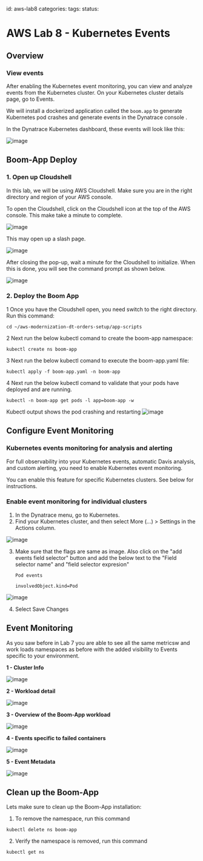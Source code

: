 id: aws-lab8
categories: 
tags:
status:

# AWS Lab 8 - Kubernetes Events

## Overview

### View events
After enabling the Kubernetes event monitoring, you can view and analyze events from the Kubernetes cluster. On your Kubernetes cluster details page, go to Events.

We will install a dockerized application called the `boom.app` to generate Kubernetes pod crashes and generate events in the Dynatrace console .

In the Dynatrace Kubernetes dashboard, these events will look like this: 

![image](img/boom-events.png)

## Boom-App Deploy

<!--
### 1. Make sure you are in the correct region 

Click the region button in the top right corner of your AWS console and make sure you are in `Oregon us-west-2` for consistency in this lab.

![image](img/lab2-change-region.png)
-->

### 1. Open up Cloudshell

In this lab, we will be using AWS Cloudshell.  Make sure you are in the right directory and region of your AWS console.

To open the Cloudshell, click on the Cloudshell icon at the top of the AWS console.  This make take a minute to complete.

![image](img/setup-cloud-shell-icon.png)

This may open up a slash page. 

![image](img/lab2-cloudshell-splash-page.png)

After closing the pop-up, wait a minute for the Cloudshell to initialize.  When this is done, you will see the command prompt as shown below.

![image](img/setup-cloud-shell.png)

### 2. Deploy the Boom App

1  Once you have the Cloudshell open, you need switch to the right directory.  Run this command:

```
cd ~/aws-modernization-dt-orders-setup/app-scripts
```

2  Next run the below kubectl comand to create the boom-app namespace:
```
kubectl create ns boom-app
```

3  Next run the below kubectl comand to execute the boom-app.yaml file:
```
kubectl apply -f boom-app.yaml -n boom-app

```

4  Next run the below kubectl comand to validate that your pods have deployed and are running.
```
kubectl -n boom-app get pods -l app=boom-app -w

```
Kubectl output shows the pod crashing and restarting
![image](img/boom6.png)


## Configure Event Monitoring

### Kubernetes events monitoring for analysis and alerting
For full observability into your Kubernetes events, automatic Davis analysis, and custom alerting, you need to enable Kubernetes event monitoring.

You can enable this feature for specific Kubernetes clusters. See below for instructions.

### Enable event monitoring for individual clusters
1. In the Dynatrace menu, go to Kubernetes.
2. Find your Kubernetes cluster, and then select More (…) > Settings in the Actions column.

![image](img/boom7.png)

3. Make sure that the flags are same as image.  Also click on the "add events field selector" button and add the below text to the "Field selector name" and "field selector expresion"
    ```
    Pod events

    ```

    ```
    involvedObject.kind=Pod
    ```
    
![image](img/boom8.png)

4. Select Save Changes



## Event Monitoring 

As you saw before in Lab 7 you are able to see all the same metricsw and work loads namespaces as before with the added visibility to Events specific to your environment.

**1 - Cluster Info**

![image](img/Boom1.png)

**2 - Workload detail**

![image](img/boom4.png)

**3 - Overview of the Boom-App workload**

![image](img/boom5.png)

**4 - Events specific to failed containers**

![image](img/boom2.png)

**5 - Event Metadata**

![image](img/boom3.png)


## Clean up the Boom-App
Lets make sure to clean up the Boom-App installation:

1.  To remove the namespace, run this command

```
kubectl delete ns boom-app
```

2.  Verify the namespace is removed, run this command

```
kubectl get ns
```
